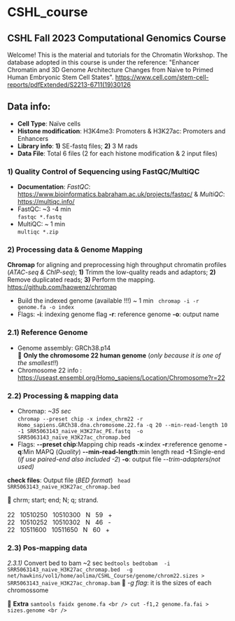 # CSHL_course

## CSHL Fall 2023 Computational Genomics Course
Welcome! This is the material and tutorials for the Chromatin Workshop.
The database adopted in this course is under the reference: "Enhancer Chromatin and 3D Genome Architecture Changes from Naive to Primed Human Embryonic Stem Cell States".
https://www.cell.com/stem-cell-reports/pdfExtended/S2213-6711(19)30126

## Data info:
- **Cell Type**: Naïve cells
- **Histone modification**: H3K4me3: Promoters & H3K27ac: Promoters and Enhancers
- **Library info**: **1)** SE-fastq files; **2)** 3 M rads
- **Data File**: Total 6 files (2 for each histone modification & 2 input files)

### 1) Quality Control of Sequencing using FastQC/MultiQC
- **Documentation**: *FastQC*: https://www.bioinformatics.babraham.ac.uk/projects/fastqc/ & *MultiQC*: https://multiqc.info/
- FastQC: ~3 -4 min <br /> 
`fastqc *.fastq`
- MultiQC: ~ 1 min <br />
`multiqc *.zip`

### 2) Processing data & Genome Mapping
**Chromap** for aligning and preprocessing high throughput chromatin profiles (*ATAC-seq & ChIP-seq*); **1)** Trimm the low-quality reads and adaptors; **2)** Remove duplicated reads; **3)** Perform the mapping. https://github.com/haowenz/chromap

- Build the indexed genome (available !!!) ~ 1 min
` chromap -i -r genome.fa -o index`
- Flags:
**-i**: indexing genome flag 
**-r**: reference genome
**-o**: output name

### 2.1) Reference Genome
- Genome assembly: GRCh38.p14 <br />
&#x1F538; **Only the chromosome 22 human genome** (*only because it is one of the smallest!!*)
- Chromosome 22 info : https://useast.ensembl.org/Homo_sapiens/Location/Chromosome?r=22 <br />

### 2.2) Processing & mapping data 
- Chromap: *~35 sec* <br />
`chromap --preset chip -x index_chrm22 -r Homo_sapiens.GRCh38.dna.chromosome.22.fa -q 20 --min-read-length 10   -1 SRR5063143_naive_H3K27ac_PE.fastq  -o  SRR5063143_naive_H3K27ac_chromap.bed` <br />
- Flags:
**--preset chip**:Mapping chip reads
**-x**:index 
**-r**:reference genome 
**-q**:Min MAPQ (*Quality*)
**--min-read-length**:min length read
**-1**:Single-end (*if use paired-end also included -2*) 
**-o**: output file
*--trim-adapters(not used)*

**check files**: Output file (*BED format*)
` head SRR5063143_naive_H3K27ac_chromap.bed`

 &#x1F539; chrm; start; end; N; q; strand. <br />  
  22 &nbsp; 10510250 &nbsp; 10510300 &nbsp; N &nbsp; 59 &nbsp; + <br /> 
  22 &nbsp; 10510252 &nbsp; 10510302 &nbsp; N &nbsp; 46 &nbsp; - <br /> 
  22 &nbsp; 10511600 &nbsp; 10511650 &nbsp; N &nbsp; 60 &nbsp; + <br /> 

  ### 2.3) Pos-mapping data 
*2.3.1)* Convert bed to bam ~2 sec
`bedtools bedtobam  -i  SRR5063143_naive_H3K27ac_chromap.bed  -g net/hawkins/vol1/home/aolima/CSHL_Course/genome/chrom22.sizes > SRR5063143_naive_H3K27ac_chromap.bam`
&#x1F538; *-g flag*: it is the sizes of each chromossome

&#x1F539; **Extra**
`samtools faidx genome.fa <br />
cut -f1,2 genome.fa.fai > sizes.genome <br />` 


  










  





